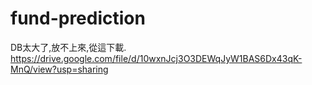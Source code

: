 # fund-prediction

DB太大了,放不上來,從這下載.
https://drive.google.com/file/d/10wxnJcj3O3DEWqJyW1BAS6Dx43qK-MnQ/view?usp=sharing

